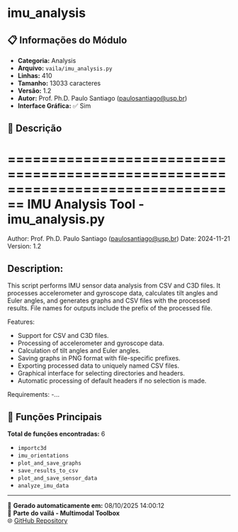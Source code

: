 # imu_analysis

## 📋 Informações do Módulo

- **Categoria:** Analysis
- **Arquivo:** `vaila/imu_analysis.py`
- **Linhas:** 410
- **Tamanho:** 13033 caracteres
- **Versão:** 1.2
- **Autor:** Prof. Ph.D. Paulo Santiago (paulosantiago@usp.br)
- **Interface Gráfica:** ✅ Sim

## 📖 Descrição


================================================================================
IMU Analysis Tool - imu_analysis.py
================================================================================
Author: Prof. Ph.D. Paulo Santiago (paulosantiago@usp.br)
Date: 2024-11-21
Version: 1.2

Description:
------------
This script performs IMU sensor data analysis from CSV and C3D files.
It processes accelerometer and gyroscope data, calculates tilt angles and Euler angles,
and generates graphs and CSV files with the processed results. File names for outputs
include the prefix of the processed file.

Features:
- Support for CSV and C3D files.
- Processing of accelerometer and gyroscope data.
- Calculation of tilt angles and Euler angles.
- Saving graphs in PNG format with file-specific prefixes.
- Exporting processed data to uniquely named CSV files.
- Graphical interface for selecting directories and headers.
- Automatic processing of default headers if no selection is made.

Requirements:
-...

## 🔧 Funções Principais

**Total de funções encontradas:** 6

- `importc3d`
- `imu_orientations`
- `plot_and_save_graphs`
- `save_results_to_csv`
- `plot_and_save_sensor_data`
- `analyze_imu_data`




---

📅 **Gerado automaticamente em:** 08/10/2025 14:00:12  
🔗 **Parte do vailá - Multimodal Toolbox**  
🌐 [GitHub Repository](https://github.com/vaila-multimodaltoolbox/vaila)
